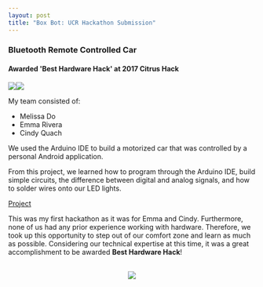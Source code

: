 ```yaml
---
layout: post
title: "Box Bot: UCR Hackathon Submission"
---
```


<style>
   .image-container {
      display: flex;
      align-items: center;
   }

   .inline-image: {
    max-width: 100%;
    height: auto;
    margin: 0 10px;
  }
</style>

### Bluetooth Remote Controlled Car
#### Awarded 'Best Hardware Hack' at 2017 Citrus Hack

<div class="image-container">
  <img src="{{ site.url }}/assets/Files/BoxBot/BoxBot.JPG" class="inline-image" />
  <img src="{{ site.url }}/assets/Files/BoxBot/Award.JPG" class="inline-image" />
</div>

My team consisted of:
* Melissa Do
* Emma Rivera
* Cindy Quach

We used the Arduino IDE to build a motorized car that was controlled by a personal Android application.

From this project, we learned how to program through the Arduino IDE, build simple circuits, the difference between digital and analog signals, and how to solder wires onto our LED lights.

[Project](https://devpost.com/software/box-bot)

This was my first hackathon as it was for Emma and Cindy. Furthermore, none of us had any prior experience working with hardware. Therefore, we took up this opportunity to step out of our comfort zone and learn as much as possible. Considering our technical expertise at this time, it was a great accomplishment to be awarded **Best Hardware Hack**!

<br/>

<div align="center">
   <img src="{{ site.url }}/assets/Files/BoxBot/BoxBot.gif"/>
</div>
